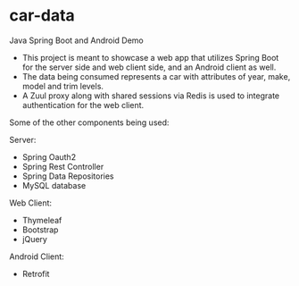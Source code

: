 # car-data
Java Spring Boot and Android Demo

- This project is meant to showcase a web app that utilizes Spring Boot for the server side and web client side, and an Android client as well.
- The data being consumed represents a car with attributes of year, make, model and trim levels.
- A Zuul proxy along with shared sessions via Redis is used to integrate authentication for the web client.

Some of the other components being used:

Server:
- Spring Oauth2
- Spring Rest Controller
- Spring Data Repositories
- MySQL database

Web Client:
- Thymeleaf
- Bootstrap
- jQuery

Android Client:
- Retrofit
